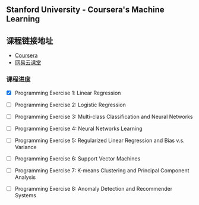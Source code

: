 Stanford University - Coursera's Machine Learning
---

## 课程链接地址
 - [Coursera](https://www.coursera.org/learn/machine-learning)
 - [网易云课堂](https://study.163.com/course/courseMain.htm?courseId=1004570029)

### 课程进度
- [x] Programming Exercise 1: Linear Regression  
- [ ] Programming Exercise 2: Logistic Regression  
- [ ] Programming Exercise 3:
Multi-class Classification and Neural Networks  
- [ ] Programming Exercise 4:
Neural Networks Learning
- [ ] Programming Exercise 5:
Regularized Linear Regression and Bias v.s.
Variance
- [ ] Programming Exercise 6:
Support Vector Machines
- [ ] Programming Exercise 7:
K-means Clustering and Principal Component
Analysis
- [ ] Programming Exercise 8:
Anomaly Detection and Recommender
Systems  


